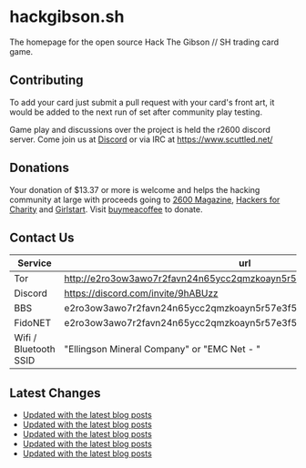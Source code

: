# hackgibson.sh
The homepage for the open source Hack The Gibson // SH trading card game.


## Contributing

To add your card just submit a pull request with your card's front art, it would be added to the next run of set after community play testing.

Game play and discussions over the project is held the r2600 discord server. Come join us at [Discord](https://discord.com/invite/9hABUzz) or via IRC at https://www.scuttled.net/


## Donations

Your donation of $13.37 or more is welcome and helps the hacking community at large with proceeds going to [2600 Magazine](https://2600.com/), [Hackers for Charity](https://hackersforcharity.org) and [Girlstart](https://girlstart.org).  Visit [buymeacoffee](https://www.buymeacoffee.com/hackgibson.sh) to donate.


## Contact Us

Service | url
-|-
Tor | http://e2ro3ow3awo7r2favn24n65ycc2qmzkoayn5r57e3f56nvjwdcgg32ad.onion
Discord | https://discord.com/invite/9hABUzz
BBS | e2ro3ow3awo7r2favn24n65ycc2qmzkoayn5r57e3f56nvjwdcgg32ad.onion:23
FidoNET | e2ro3ow3awo7r2favn24n65ycc2qmzkoayn5r57e3f56nvjwdcgg32ad.onion:24554
Wifi / Bluetooth SSID | "Ellingson Mineral Company" or "EMC Net - <fidonet address>"

## Latest Changes
<!-- BLOG-POST-LIST:START -->
- [Updated with the latest blog posts](https://github.com/DFW2600/hackgibson.sh/commit/3c62100f0287f8c146a40b29c3305088cc2be2bd)
- [Updated with the latest blog posts](https://github.com/DFW2600/hackgibson.sh/commit/5a54c04e92de2f2f5832b0d5b54b07e3ed1e587d)
- [Updated with the latest blog posts](https://github.com/DFW2600/hackgibson.sh/commit/316e92a6129402a506390c641dd67c926bbb4a45)
- [Updated with the latest blog posts](https://github.com/DFW2600/hackgibson.sh/commit/07489b6e66b250e7784e4fa0b144fbc2f120d3bd)
- [Updated with the latest blog posts](https://github.com/DFW2600/hackgibson.sh/commit/201c38fdb9d1645e1b381661d41f117aed5b69e5)
<!-- BLOG-POST-LIST:END -->
